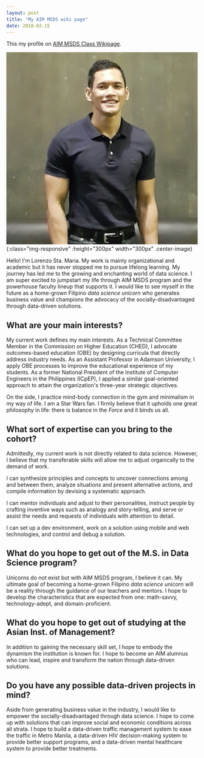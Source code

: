 ```yaml
---
layout: post
title: "My AIM MSDS wiki page"
date: 2018-02-15
---
```


This my profile on [AIM MSDS Class Wikipage](https://gitlab.datascience.aim.edu/MSDS-2019/wikipage/wikis/lstamaria).

![I'm Lorenzo!](/image/self.jpeg){:class="img-responsive" :height="300px" width="300px" .center-image}

Hello! I'm Lorenzo Sta. Maria. My work is mainly organizational and academic but it has never stopped me to pursue lifelong learning. My journey has led me to the growing and enchanting world of data science. I am super excited to jumpstart my life through AIM MSDS program and the powerhouse faculty lineup that supports it. I would like to see myself in the future as a home-grown Filipino *data science unicorn* who generates business value and champions the advocacy of the socially-disadvantaged through data-driven solutions.

## What are your main interests?
My current work defines my main interests. As a Technical Committee Member in the Commission on Higher Education \(CHED\), I advocate outcomes-based education \(OBE\) by designing curricula that directly address industry needs. As an Assistant Professor in Adamson University, I apply OBE processes to improve the educational experience of my students. As a former National President of the Institute of Computer Engineers in the Philippines \(ICpEP\), I applied a similar goal-oriented approach to attain the organization's three-year strategic objectives.


On the side, I practice mind-body connection in the gym and minimalism in my way of life. I am a Star Wars fan. I firmly believe that it upholds one great philosophy in life: there is balance in the *Force* and it binds us all.

## What sort of expertise can you bring to the cohort?

Admittedly, my current work is not directly related to data science. However, I believe that my transferable skills will allow me to adjust organically to the demand of work. 

I can synthesize principles and concepts to uncover connections among and between them, analyze situations and present alternative actions, and compile information by devising a systematic approach.

I can mentor individuals and adjust to their personalities, instruct people by crafting inventive ways such as analogy and story-telling, and serve or assist the needs and requests of individuals with attention to detail.

I can set up a dev environment, work on a solution using mobile and web technologies, and control and debug a solution.

## What do you hope to get out of the M.S. in Data Science program?

Unicorns do not exist but with AIM MSDS program, I believe it can. My ultimate goal of becoming a home-grown Filipino *data science unicorn* will be a reality through the guidance of our teachers and mentors. I hope to develop the characteristics that are expected from one: math-savvy, technology-adept, and domain-proficient. 

## What do you hope to get out of studying at the Asian Inst. of Management?

In addition to gaining the necessary skill set, I hope to embody the dynamism the institution is known for. I hope to become an AIM alumnus who can lead, inspire and  transform the nation through data-driven solutions.

## Do you have any possible data-driven projects in mind?

Aside from generating business value in the industry, I would like to empower the socially-disadvantaged through data science. I hope to come up with solutions that  can improve social and economic conditions across all strata. I hope to build a data-driven traffic management system to ease the traffic in Metro Manila, a data-driven HIV decision-making system to provide better support programs, and a data-driven mental healthcare system to provide better treatments.

